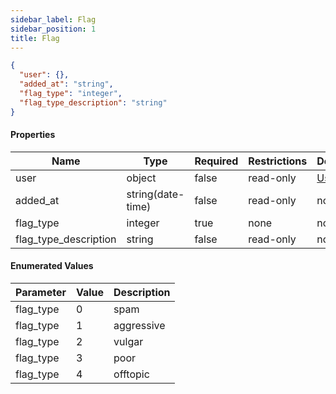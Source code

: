 ```yaml
---
sidebar_label: Flag
sidebar_position: 1
title: Flag
---
```


```json
{
  "user": {},
  "added_at": "string",
  "flag_type": "integer",
  "flag_type_description": "string"
}

```

#### Properties

|Name|Type|Required|Restrictions|Description|
|---|---|---|---|---|
|user|object|false|read-only|[User](/docs/apireference/v2/schemas/user)|
|added_at|string(date-time)|false|read-only|none|
|flag_type|integer|true|none|none|
|flag_type_description|string|false|read-only|none|

#### Enumerated Values

|Parameter|Value|Description|
|---|---|---|
|flag_type|0|spam|
|flag_type|1|aggressive|
|flag_type|2|vulgar|
|flag_type|3|poor|
|flag_type|4|offtopic|
